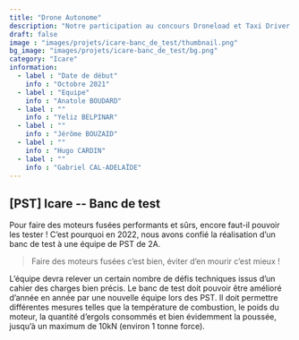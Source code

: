 ```yaml
---
title: "Drone Autonome"
description: "Notre participation au concours Droneload et Taxi Driver 2024!"
draft: false
image : "images/projets/icare-banc_de_test/thumbnail.png"
bg_image: "images/projets/icare-banc_de_test/bg.png"
category: "Icare"
information:
  - label : "Date de début"
    info : "Octobre 2021"
  - label : "Equipe"
    info : "Anatole BOUDARD"
  - label : ""
    info : "Yeliz BELPINAR"
  - label : ""
    info : "Jérôme BOUZAID"
  - label : ""
    info : "Hugo CARDIN"
  - label : ""
    info : "Gabriel CAL-ADELAÏDE"
---
```


## [PST] Icare -- Banc de test

Pour faire des moteurs fusées performants et sûrs, encore faut-il pouvoir les
tester ! C’est pourquoi en 2022, nous avons confié la réalisation d’un banc de
test à une équipe de PST de 2A.

> Faire des moteurs fusées c’est bien, éviter d’en mourir c’est mieux !

L’équipe devra relever un certain nombre de défis techniques issus d’un cahier
des charges bien précis. Le banc de test doit pouvoir être amélioré d’année en
année par une nouvelle équipe lors des PST. Il doit permettre différentes
mesures telles que la température de combustion, le poids du moteur, la quantité
d’ergols consommés et bien évidemment la poussée, jusqu’à un maximum de 10kN
(environ 1 tonne force). 
